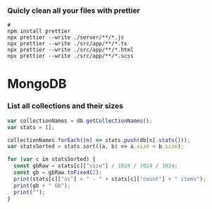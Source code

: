 ### Quicly clean all your files with prettier

```
#
npm install prettier
npx prettier --write ./server/**/*.js
npx prettier --write ./src/app/**/*.ts
npx prettier --write ./src/app/**/*.html
npx prettier --write ./src/app/**/*.scss
```

# MongoDB

### List all collections and their sizes

```js
var collectionNames = db.getCollectionNames();
var stats = [];

collectionNames.forEach((n) => stats.push(db[n].stats()));
var statsSorted = stats.sort((a, b) => a.size < b.size);

for (var c in statsSorted) {
  const gbRaw = stats[c]["size"] / 1024 / 1024 / 1024;
  const gb = gbRaw.toFixed(2);
  print(stats[c]["ns"] + " - " + stats[c]["count"] + " items");
  print(gb + " Gb");
  print("");
}
```
